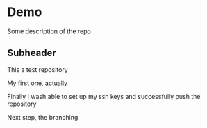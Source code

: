 # Demo

Some description of the repo

## Subheader

This a test repository

My first one, actually

Finally I wash able to set up my ssh keys and successfully push the repository 

Next step, the branching